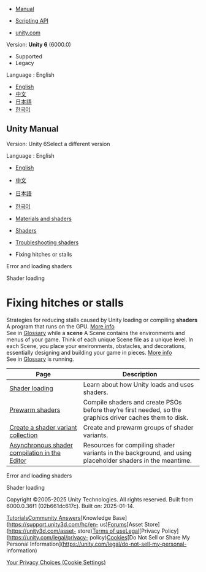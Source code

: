 [](https://docs.unity3d.com)

  * [Manual](../Manual/index.html)
  * [Scripting API](../ScriptReference/index.html)

  * [unity.com](https://unity.com/)

Version: **Unity 6** (6000.0)

  * Supported
  * Legacy

Language : English

  * [English](/Manual/shader-reduce-stalling.html)
  * [中文](/cn/current/Manual/shader-reduce-stalling.html)
  * [日本語](/ja/current/Manual/shader-reduce-stalling.html)
  * [한국어](/kr/current/Manual/shader-reduce-stalling.html)

[](https://docs.unity3d.com)

## Unity Manual

Version: Unity 6Select a different version

Language : English

  * [English](/Manual/shader-reduce-stalling.html)
  * [中文](/cn/current/Manual/shader-reduce-stalling.html)
  * [日本語](/ja/current/Manual/shader-reduce-stalling.html)
  * [한국어](/kr/current/Manual/shader-reduce-stalling.html)

  * [Materials and shaders](materials-and-shaders.html)
  * [Shaders](Shaders.html)
  * [Troubleshooting shaders](shader-troubleshooting.html)
  * Fixing hitches or stalls

[](shader-error.html)

Error and loading shaders

[](shader-loading.html)

Shader loading

# Fixing hitches or stalls

Strategies for reducing stalls caused by Unity loading or compiling
**shaders** A program that runs on the GPU. [More info](Shaders.html)  
See in [Glossary](Glossary.html#Shader) while a **scene** A Scene contains the
environments and menus of your game. Think of each unique Scene file as a
unique level. In each Scene, you place your environments, obstacles, and
decorations, essentially designing and building your game in pieces. [More
info](CreatingScenes.html)  
See in [Glossary](Glossary.html#Scene) is running.

**Page** | **Description**  
---|---  
[Shader loading](shader-loading.html) | Learn about how Unity loads and uses shaders.  
[Prewarm shaders](shader-prewarm.html) | Compile shaders and create PSOs before they’re first needed, so the graphics driver caches them to disk.  
[Create a shader variant collection](shader-variant-collections.html) | Create and prewarm groups of shader variants.  
[Asynchronous shader compilation in the Editor](AsynchronousShaderCompilation.html) | Resources for compiling shader variants in the background, and using placeholder shaders in the meantime.  
  
[](shader-error.html)

Error and loading shaders

[](shader-loading.html)

Shader loading

Copyright ©2005-2025 Unity Technologies. All rights reserved. Built from
6000.0.36f1 (02b661dc617c). Built on: 2025-01-14.

[Tutorials](https://learn.unity.com/)[Community
Answers](https://answers.unity3d.com)[Knowledge
Base](https://support.unity3d.com/hc/en-
us)[Forums](https://forum.unity3d.com)[Asset Store](https://unity3d.com/asset-
store)[Terms of
use](https://docs.unity3d.com/Manual/TermsOfUse.html)[Legal](https://unity.com/legal)[Privacy
Policy](https://unity.com/legal/privacy-
policy)[Cookies](https://unity.com/legal/cookie-policy)[Do Not Sell or Share
My Personal Information](https://unity.com/legal/do-not-sell-my-personal-
information)

[Your Privacy Choices (Cookie Settings)](javascript:void\(0\);)

